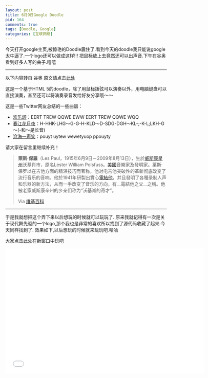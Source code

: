 ```yaml
--- 
layout: post
title: 6月9日Google Doodle
pid: 164
comments: true
tags: [Doodle, Google]
categories: [互联网络]
---
```

今天打开google主页,被惊艳的Doodle震住了.看到今天的doodle我只能说google太牛逼了.一个logo还可以做成这样!!!
把鼠标放上去竟然还可以出声音.下午在谷奥看到好多人写的曲子.嘻嘻

- - -

以下内容转自 谷奥 原文请点击[此处](http://www.guao.hk/posts/doodle-96th-anniversary-of-the-birth-of-les-paul-2011.html)

这是一个基于HTML 5的doodle，除了用鼠标拨弦可以演奏以外，用电脑键盘可以直接演奏，甚至还可以将演奏录音发给好友分享哦～～

这是一些Twitter网友总结的一些曲谱：

- [欢乐颂](https://twitter.com/luobeibei/status/78663647118897152)：EERT TREW QQWE EWW EERT TREW QQWE WQQ
- [春江花月夜](https://twitter.com/localhost_8080/status/78653254430490624)：H-HHK-LHG～G-G-H-KLD～D-SDG-DGH～KL-;-K-L;LKH-G～(-和～是长音)
- [沧海一声笑](https://twitter.com/luobeibei/status/78663647118897152)：pouyt uytew wewetyuop ppouyty

请大家在留言里继续补充！

> __萊斯·保羅__（Les Paul，1915年6月9日－2009年8月13日），生於[威斯康星州](http://zh.wikipedia.org/wiki/%E5%A8%81%E6%96%AF%E5%BA%B7%E6%98%9F%E5%B7%9E)沃基肖市，原名Lester William Polsfuss。[美國](http://zh.wikipedia.org/wiki/%E7%BE%8E%E5%9C%8B)音樂家及發明家。莱斯·保罗以在吉他方面的精湛技巧而著称，他对电吉他突破性的革新彻底改变了流行音乐的音响。他於1941年研製出實心[電結他](http://zh.wikipedia.org/wiki/%E9%9B%BB%E7%B5%90%E4%BB%96)，并且發明了各種录制人声和乐器的新方法，从而一手改变了音乐的方向，有__電結他之父__之稱。他被老家威斯康辛州的乡亲们称为“沃基肖的奇才”。
> 
> Via [维基百科](http://zh.wikipedia.org/wiki/%E8%90%8A%E6%96%AF%C2%B7%E4%BF%9D%E7%BE%85)

- - -

于是我就想把这个弄下来以后想玩的时候就可以玩玩了.
原来我就记得有一次是关于现代舞先驱的一个logo,那个我也是非常的喜欢所以找到了源代码收藏了起来.今天同样找到了.
效果如下,以后想玩的时候就来玩玩吧.哈哈

大家点击[此处](/demo/google-guitar/google-guitar.htm)在新窗口中玩吧

<iframe src="/demo/google-guitar/google-guitar.htm" height="390px" width="620px" style="overflow:hidden" frameborder="0" ></iframe>

